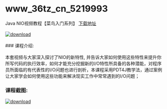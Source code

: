 # www_36tz_cn_5219993
Java NIO视频教程【菜鸟入门系列】
[下载地址](http://www.36tz.cn/article/5219993 "下载地址")
<br/></br>[![download](http://36tz.cn/muke_img/2021_05_1-56-300x181.png "下载地址")](http://www.36tz.cn/article/5219993 "下载地址")
<br/></br>### 课程介绍:<br/></br>本套视频与大家深入探讨了NIO的新特性, 并告诉大家如何使用这些特性来提升你所写代码的执行效率，如何才能充分挖掘新的I/O特性所具备的各种潜能，对程序员所面临的有代表性的I/O问题也进行剖析，本课程采用PDT4J教学法，通过案例让大家学会如何使用这些功能来解决现实工作中常常遇到的I/O问题；

### 课程截图:
[![download](http://36tz.cn/muke_img/2021_05_2-62.png "下载地址")](http://www.36tz.cn/article/5219993 "下载地址")
